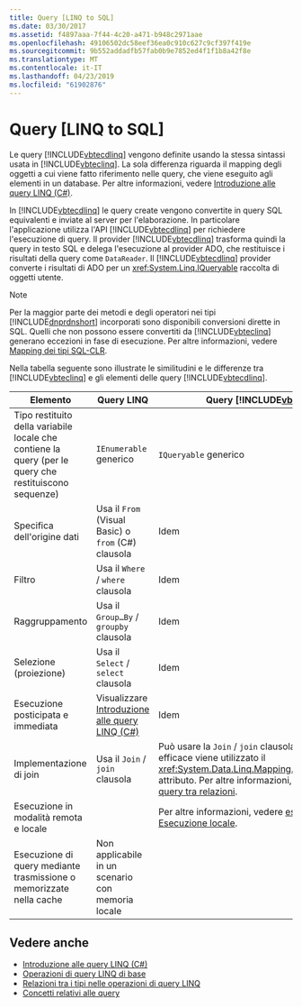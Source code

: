 ```yaml
---
title: Query [LINQ to SQL]
ms.date: 03/30/2017
ms.assetid: f4897aaa-7f44-4c20-a471-b948c2971aae
ms.openlocfilehash: 49106502dc58eef36ea0c910c627c9cf397f419e
ms.sourcegitcommit: 9b552addadfb57fab0b9e7852ed4f1f1b8a42f8e
ms.translationtype: MT
ms.contentlocale: it-IT
ms.lasthandoff: 04/23/2019
ms.locfileid: "61902876"
---
```

# <a name="linq-to-sql-queries"></a>Query [LINQ to SQL]
Le query [!INCLUDE[vbtecdlinq](../../../../../../includes/vbtecdlinq-md.md)] vengono definite usando la stessa sintassi usata in [!INCLUDE[vbteclinq](../../../../../../includes/vbteclinq-md.md)]. La sola differenza riguarda il mapping degli oggetti a cui viene fatto riferimento nelle query, che viene eseguito agli elementi in un database. Per altre informazioni, vedere [Introduzione alle query LINQ (C#)](~/docs/csharp/programming-guide/concepts/linq/introduction-to-linq-queries.md).  
  
 In [!INCLUDE[vbtecdlinq](../../../../../../includes/vbtecdlinq-md.md)] le query create vengono convertite in query SQL equivalenti e inviate al server per l'elaborazione. In particolare l'applicazione utilizza l'API [!INCLUDE[vbtecdlinq](../../../../../../includes/vbtecdlinq-md.md)] per richiedere l'esecuzione di query. Il provider [!INCLUDE[vbtecdlinq](../../../../../../includes/vbtecdlinq-md.md)] trasforma quindi la query in testo SQL e delega l'esecuzione al provider ADO, che restituisce i risultati della query come `DataReader`. Il [!INCLUDE[vbtecdlinq](../../../../../../includes/vbtecdlinq-md.md)] provider converte i risultati di ADO per un <xref:System.Linq.IQueryable> raccolta di oggetti utente.  
  
> [!NOTE]
>  Per la maggior parte dei metodi e degli operatori nei tipi [!INCLUDE[dnprdnshort](../../../../../../includes/dnprdnshort-md.md)] incorporati sono disponibili conversioni dirette in SQL. Quelli che non possono essere convertiti da [!INCLUDE[vbteclinq](../../../../../../includes/vbteclinq-md.md)] generano eccezioni in fase di esecuzione. Per altre informazioni, vedere [Mapping dei tipi SQL-CLR](../../../../../../docs/framework/data/adonet/sql/linq/sql-clr-type-mapping.md).  
  
 Nella tabella seguente sono illustrate le similitudini e le differenze tra [!INCLUDE[vbteclinq](../../../../../../includes/vbteclinq-md.md)] e gli elementi delle query [!INCLUDE[vbtecdlinq](../../../../../../includes/vbtecdlinq-md.md)].  
  
|Elemento|Query LINQ|Query [!INCLUDE[vbtecdlinq](../../../../../../includes/vbtecdlinq-md.md)]|  
|----------|----------------|----------------------------------------------------------------------|  
|Tipo restituito della variabile locale che contiene la query (per le query che restituiscono sequenze)|`IEnumerable` generico|`IQueryable` generico|  
|Specifica dell'origine dati|Usa il `From` (Visual Basic) o `from` (C#) clausola|Idem|  
|Filtro|Usa il `Where` / `where` clausola|Idem|  
|Raggruppamento|Usa il `Group…By` / `groupby` clausola|Idem|  
|Selezione (proiezione)|Usa il `Select` / `select` clausola|Idem|  
|Esecuzione posticipata e immediata|Visualizzare [Introduzione alle query LINQ (C#)](~/docs/csharp/programming-guide/concepts/linq/introduction-to-linq-queries.md)|Idem|  
|Implementazione di join|Usa il `Join` / `join` clausola|Può usare la `Join` / `join` clausola, ma in modo più efficace viene utilizzato il <xref:System.Data.Linq.Mapping.AssociationAttribute> attributo. Per altre informazioni, vedere [eseguire query tra relazioni](../../../../../../docs/framework/data/adonet/sql/linq/querying-across-relationships.md).|  
|Esecuzione in modalità remota e locale||Per altre informazioni, vedere [esecuzione remota. Esecuzione locale](../../../../../../docs/framework/data/adonet/sql/linq/remote-vs-local-execution.md).|  
|Esecuzione di query mediante trasmissione o memorizzate nella cache|Non applicabile in un scenario con memoria locale||  
  
## <a name="see-also"></a>Vedere anche

- [Introduzione alle query LINQ (C#)](~/docs/csharp/programming-guide/concepts/linq/introduction-to-linq-queries.md)
- [Operazioni di query LINQ di base](~/docs/csharp/programming-guide/concepts/linq/basic-linq-query-operations.md)
- [Relazioni tra i tipi nelle operazioni di query LINQ](~/docs/csharp/programming-guide/concepts/linq/type-relationships-in-linq-query-operations.md)
- [Concetti relativi alle query](../../../../../../docs/framework/data/adonet/sql/linq/query-concepts.md)
